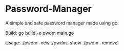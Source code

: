 # Password-Manager
A simple and safe password manager made using go.

Build:
  go build -o pwdm main.go

Usage:
  ./pwdm -new <website> <password>
  ./pwdm -show <password>
  ./pwdm -remove <password-id>
